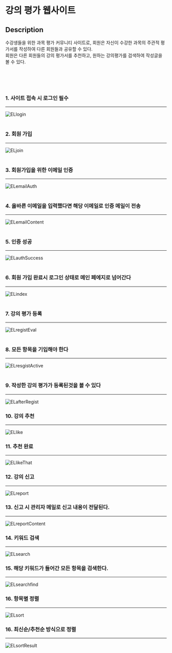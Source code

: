 # 강의 평가 웹사이트   

Description   
-----------------------------------
<span>수강생들을 위한 과목 평가 커뮤니티 사이트로, 회원은 자신이 수강한 과목의 주관적 평가서를 작성하여 다른 회원들과 공유할 수 있다.</span>   
<span>회원은 다른 회원들의 강의 평가서를 추천하고, 원하는 강의평가를 검색하여 작성글을 볼 수 있다.</span>
</br></br></br></br></br>


### 1. 사이트 접속 시 로그인 필수
-------------------------------------
![ELlogin](https://user-images.githubusercontent.com/49848867/193251995-e95e4c41-dc9f-4029-a5aa-fb147e726fef.PNG)   
</br>
### 2. 회원 가입
-------------------------------------
![ELjoin](https://user-images.githubusercontent.com/49848867/193252000-f1f1c92c-9b3d-4dcd-8cdb-d0db3a7ed1c1.PNG)   
</br>
### 3. 회원가입을 위한 이메일 인증
-------------------------------------
![ELemailAuth](https://user-images.githubusercontent.com/49848867/193252006-bc271274-2de6-4233-b832-fcd8085e1479.PNG)   
</br>
### 4. 옳바른 이메일을 입력했다면 해당 이메일로 인증 메일이 전송
-------------------------------------
![ELemailContent](https://user-images.githubusercontent.com/49848867/193251983-6efa46de-9b87-4e0b-9f5e-11c24552d504.PNG)   
</br>
### 5. 인증 성공
-------------------------------------
![ELauthSuccess](https://user-images.githubusercontent.com/49848867/193249665-84fb21ec-e9a1-4fde-bb07-a8ae52688c09.PNG)   
</br>
### 6. 회원 가입 완료시 로그인 상태로 메인 페에지로 넘어간다
-------------------------------------
![ELindex](https://user-images.githubusercontent.com/49848867/193249696-57c8de6e-f3bf-40cf-8501-1a4d2cde70df.PNG)   
</br>
### 7. 강의 평가 등록
-------------------------------------
![ELregistEval](https://user-images.githubusercontent.com/49848867/193249743-48cda137-f5ab-4b62-8214-a6d59412d96b.PNG)   
</br>
### 8. 모든 항목을 기입해야 한다
-------------------------------------
![ELresgistActive](https://user-images.githubusercontent.com/49848867/193249788-a13a5a44-bf47-4b8d-8bdc-a9d432a9c698.PNG)   
</br>
### 9. 작성한 강의 평가가 등록된것을 볼 수 있다
-------------------------------------
![ELafterRegist](https://user-images.githubusercontent.com/49848867/193249825-cca99400-2a2d-46b4-9875-fac8bf2155a1.PNG) 
</br>

### 10. 강의 추천
-------------------------------------
![ELlike](https://user-images.githubusercontent.com/49848867/193764059-f213ffa1-1a52-4785-bfa0-a5f03cb91959.png)
</br>

### 11. 추천 완료
-------------------------------------
![ELlikeThat](https://user-images.githubusercontent.com/49848867/193764065-8028f09e-1e20-4dff-89de-74bb0caba291.PNG)
</br>
### 12. 강의 신고
-------------------------------------
![ELreport](https://user-images.githubusercontent.com/49848867/193764133-2aace9dd-f9f8-432d-9ffd-762365578311.PNG)
</br>

### 13. 신고 시 관리자 메일로 신고 내용이 전달된다.
-------------------------------------
![ELreportContent](https://user-images.githubusercontent.com/49848867/193764137-bc4aec53-db12-44e8-be1a-cc915fb3243f.PNG)
</br>

### 14. 키워드 검색
-------------------------------------
![ELsearch](https://user-images.githubusercontent.com/49848867/193764514-b182a3b6-dbcd-4e9c-9fd6-35e2769d5a4e.PNG)
</br>

### 15. 해당 키워드가 들어간 모든 항목을 검색한다.
-------------------------------------
![ELsearchfind](https://user-images.githubusercontent.com/49848867/193764520-da3ac01e-5c19-4a4e-b7f3-eae930aa275d.PNG)
</br>

### 16. 항목별 정렬
-------------------------------------
![ELsort](https://user-images.githubusercontent.com/49848867/193764840-aac77f58-4987-45a4-a82b-ff50aa851c1a.png)
</br>

### 16. 최신순/추천순 방식으로 정렬
-------------------------------------
![ELsortResult](https://user-images.githubusercontent.com/49848867/193764843-31362d4b-dc64-47d6-a345-8a628a933389.PNG)
</br>
